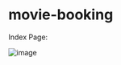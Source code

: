 # movie-booking
Index Page:

![image](https://github.com/sberkekilic/movie-booking/assets/65857425/44893903-e111-4b1c-b584-3a545d808a68)

